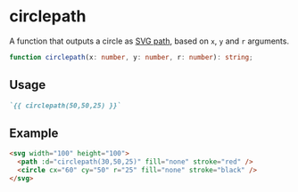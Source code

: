 # circlepath

A function that outputs a circle as [SVG path](https://developer.mozilla.org/en-US/docs/Web/SVG/Tutorial/Paths), based on `x`, `y` and `r` arguments.

```ts
function circlepath(x: number, y: number, r: number): string;
```

## Usage

```md
`{{ circlepath(50,50,25) }}`
```

## Example

```md
<svg width="100" height="100">
  <path :d="circlepath(30,50,25)" fill="none" stroke="red" />
  <circle cx="60" cy="50" r="25" fill="none" stroke="black" />
</svg>
```
